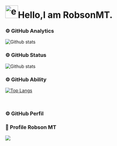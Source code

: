 # <img width="40" height="40" src="https://img.icons8.com/external-tal-revivo-fresh-tal-revivo/28/external-github-with-cat-logo-an-online-community-for-software-development-logo-fresh-tal-revivo.png" alt="external-github-with-cat-logo-an-online-community-for-software-development-logo-fresh-tal-revivo"/>Hello,I am RobsonMT.


### ⚙️ GitHub Analytics

 <img align="center" src="https://github-readme-stats.vercel.app/api?username=RobsonMT&theme=dark&show_icons=true" alt="Github stats"/>
 </td>
 </tr>
 </table><br/>
 
### ⚙️ GitHub Status

 <img align="center" src="https://github-readme-streak-stats.herokuapp.com/?user=RobsonMT&theme=dark&hide_border=false" alt="Github stats"/>
 </td>
 </tr>
 </table><br/>
 
### ⚙️ GitHub Ability

  [![Top Langs](https://github-readme-stats.vercel.app/api/top-langs/?username=RobsonMT&theme=dark)](https://github.com/anuraghazra/github-readme-stats) 
 </td>
 </tr>
 </table><br/>

### ⚙️ GitHub Perfil

<h3 aligin="center"><b>📍 Profile Robson MT </b></h3>
<p>   
<img src="https://profile-counter.glitch.me/RobsonMT/count.svg" />  
</p>
</p>

